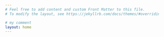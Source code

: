 ```yaml
---
# Feel free to add content and custom Front Matter to this file.
# To modify the layout, see https://jekyllrb.com/docs/themes/#overriding-theme-defaults

# my comment
layout: home
---
```

